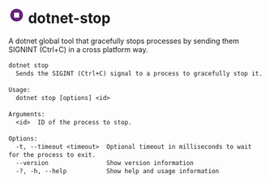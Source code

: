 ![Icon](https://raw.githubusercontent.com/devlooped/dotnet-stop/main/assets/img/icon.png) dotnet-stop
============

A dotnet global tool that gracefully stops processes by sending them SIGNINT (Ctrl+C) in a cross platform way.

```
dotnet stop
  Sends the SIGINT (Ctrl+C) signal to a process to gracefully stop it.

Usage:
  dotnet stop [options] <id>

Arguments:
  <id>  ID of the process to stop.

Options:
  -t, --timeout <timeout>  Optional timeout in milliseconds to wait for the process to exit.
  --version                Show version information
  -?, -h, --help           Show help and usage information
```